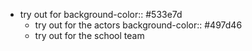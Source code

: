 - try out for
  background-color:: #533e7d
	- try out for the actors
	  background-color:: #497d46
	- try out for the school team